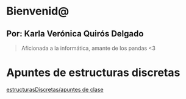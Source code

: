 # Bienvenid@

## Por: Karla Verónica Quirós Delgado

> Aficionada a la informática, amante de los pandas <3

# Apuntes de estructuras discretas

[estructurasDiscretas/apuntes de clase](estructurasDiscretas/archivosVisibles/apuntes1.md)

